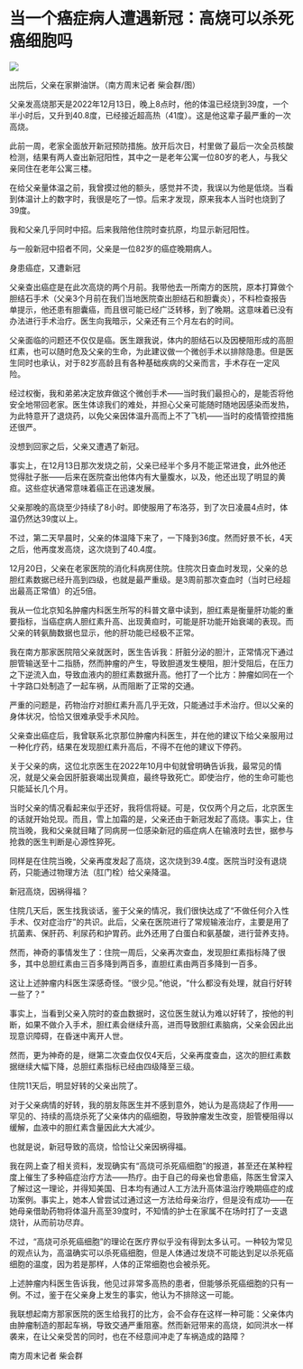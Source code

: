 # 当一个癌症病人遭遇新冠：高烧可以杀死癌细胞吗

![](https://inews.gtimg.com/newsapp_bt/0/15628544530/1000)

出院后，父亲在家擀油饼。（南方周末记者 柴会群/图）

父亲发高烧那天是2022年12月13日，晚上8点时，他的体温已经烧到39度，一个半小时后，又升到40.8度，已经接近超高热（41度）。这是他这辈子最严重的一次高烧。

此前一周，老家全面放开新冠预防措施。放开后次日，村里做了最后一次全员核酸检测，结果有两人查出新冠阳性，其中之一是老年公寓一位80岁的老人，与我父亲同住在老年公寓三楼。

在给父亲量体温之前，我曾摸过他的额头，感觉并不烫，我误以为他是低烧。当看到体温计上的数字时，我很是吃了一惊。后来才发现，原来我本人当时也烧到了39度。

我和父亲几乎同时中招。后来我陪他住院时查抗原，均显示新冠阳性。

与一般新冠中招者不同，父亲是一位82岁的癌症晚期病人。

身患癌症，又遭新冠

父亲查出癌症是在此次高烧的两个月前。我带他去一所南方的医院，原本打算做个胆结石手术（父亲3个月前在我们当地医院查出胆结石和胆囊炎），不料检查报告单提示，他还患有胆囊癌，而且很可能已经广泛转移，到了晚期。这意味着已没有办法进行手术治疗。医生向我暗示，父亲还有三个月左右的时间。

父亲面临的问题还不仅仅是癌。医生跟我说，体内的胆结石以及因梗阻形成的高胆红素，也可以随时危及父亲的生命，为此建议做一个微创手术以排除隐患。但是医生同时也承认，对于82岁高龄且有各种基础疾病的父亲而言，手术存在一定风险。

经过权衡，我和弟弟决定放弃做这个微创手术——当时我们最担心的，是能否将他安全地带回老家。医生体谅我们的难处，并担心父亲可能随时随地因感染而发热，为此特意开了退烧药，以免父亲因体温升高而上不了飞机——当时的疫情管控措施还很严。

没想到回家之后，父亲又遭遇了新冠。

事实上，在12月13日那次发烧之前，父亲已经半个多月不能正常进食，此外他还觉得肚子胀——后来在医院查出他体内有大量腹水，以及，他还出现了明显的黄疸。这些症状通常意味着癌正在迅速发展。

父亲那晚的高烧至少持续了8小时。即使服用了布洛芬，到了次日凌晨4点时，体温仍然达39度以上。

不过，第二天早晨时，父亲的体温降下来了，一下降到36度。然而好景不长，4天之后，他再度发高烧，这次烧到了40.4度。

12月20日，父亲在老家医院的消化科病房住院。住院次日查血时发现，父亲的总胆红素数据已经升高到四级，也就是最严重级。是3周前那次查血时（当时已经超出最高正常值）的近5倍。

我从一位北京知名肿瘤内科医生所写的科普文章中读到，胆红素是衡量肝功能的重要指标，当癌症病人胆红素升高、出现黄疸时，可能是肝功能开始衰竭的表现。而父亲的转氨酶数据也显示，他的肝功能已经极不正常。

我在南方那家医院陪父亲就医时，医生告诉我：肝脏分泌的胆汁，正常情况下通过胆管输送至十二指肠，然而肿瘤的产生，导致胆道发生梗阻，胆汁受阻后，在压力之下逆流入血，导致血液内的胆红素数据升高。他打了一个比方：肿瘤如同在一个十字路口处制造了一起车祸，从而阻断了正常的交通。

严重的问题是，药物治疗对胆红素升高几乎无效，只能通过手术治疗。但以父亲的身体状况，恰恰又很难承受手术风险。

父亲查出癌症后，我曾联系北京那位肿瘤内科医生，并在他的建议下给父亲服用过一种化疗药，结果在发现胆红素升高后，不得不在他的建议下停药。

关于父亲的病，这位北京医生在2022年10月中旬就曾明确告诉我，最常见的情况，就是父亲会因肝脏衰竭出现黄疸，最终导致死亡。即使治疗，他的生命可能也只能延长几个月。

当时父亲的情况看起来似乎还好，我将信将疑。可是，仅仅两个月之后，北京医生的话就开始兑现。而且，雪上加霜的是，父亲还由于新冠发起了高烧。事实上，住院当晚，我和父亲就目睹了同病房一位感染新冠的癌症病人在输液时去世，据参与抢救的医生判断是心源性猝死。

同样是在住院当晚，父亲再度发起了高烧，这次烧到39.4度。医院当时没有退烧药，只能通过物理方法（肛门栓）给父亲降温。

新冠高烧，因祸得福？

住院几天后，医生找我谈话，鉴于父亲的情况，我们很快达成了“不做任何介入性手术、仅对症治疗”的共识。此后，父亲在医院进行了常规输液治疗，主要是用了抗菌素、保肝药、利尿药和护胃药。此外还用了白蛋白和氨基酸，进行营养支持。

然而，神奇的事情发生了：住院一周后，父亲再次查血，发现胆红素指标降了很多，其中总胆红素由三百多降到两百多，直胆红素由两百多降到一百多。

这让上述肿瘤内科医生深感奇怪。“很少见。”他说，“什么都没有处理，就自行好转一些了？”

事实上，当看到父亲入院时的查血数据时，这位医生就认为难以好转了，按他的判断，如果不做介入手术，胆红素会继续升高，进而导致胆红素脑病，父亲会因此出现意识障碍，在昏迷中离开人世。

然而，更为神奇的是，继第二次查血仅仅4天后，父亲再度查血，这次的胆红素数据继续大幅下降，总胆红素指标已经由四级降至三级。

住院11天后，明显好转的父亲出院了。

对于父亲病情的好转，我的朋友陈医生并不感到意外，她认为是高烧起了作用——罕见的、持续的高烧杀死了父亲体内的癌细胞，导致肿瘤发生改变，胆管梗阻得以缓解，血液中的胆红素含量因此大大减少。

也就是说，新冠导致的高烧，恰恰让父亲因祸得福。

我在网上查了相关资料，发现确实有“高烧可杀死癌细胞”的报道，甚至还在某种程度上催生了多种癌症治疗方法——热疗。由于自己的母亲也曾患癌，陈医生曾深入了解过这一理论，并得知美国、日本均有通过人工方法升高体温治疗晚期癌症的成功案例。事实上，她本人曾尝试过通过这一方法给母亲治疗，但是没有成功——在她母亲借助药物将体温升高至39度时，不知情的护士在家属不在场时打了一支退烧针，从而前功尽弃。

不过，“高烧可杀死癌细胞”的理论在医疗界似乎没有得到太多认可。一种较为常见的观点认为，高温确实可以杀死癌细胞，但是人体通过发烧不可能达到足以杀死癌细胞的温度，因为若是那样，人体的正常细胞也会被杀死。

上述肿瘤内科医生告诉我，他见过非常多高热的患者，但能够杀死癌细胞的只有一例。不过，鉴于在父亲身上发生的事实，他认为不排除这一可能。

我联想起南方那家医院的医生给我打的比方，会不会存在这样一种可能：父亲体内由肿瘤制造的那起车祸，导致交通严重阻塞。然而新冠带来的高烧，如同洪水一样袭来，在让父亲受苦的同时，也在不经意间冲走了车祸造成的路障？

南方周末记者 柴会群

